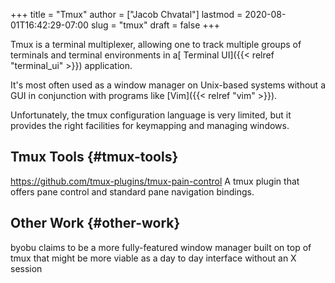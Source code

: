 +++
title = "Tmux"
author = ["Jacob Chvatal"]
lastmod = 2020-08-01T16:42:29-07:00
slug = "tmux"
draft = false
+++

Tmux is a terminal multiplexer,
allowing one to track multiple groups of terminals
and terminal environments in a[ Terminal UI]({{< relref "terminal_ui" >}}) application.

It's most often used as a window manager on Unix-based
systems without a GUI in conjunction with programs like [Vim]({{< relref "vim" >}}).

Unfortunately, the tmux configuration language is very limited,
but it provides the right facilities for keymapping and managing windows.


## Tmux Tools {#tmux-tools}

<https://github.com/tmux-plugins/tmux-pain-control>
A tmux plugin that offers pane control and standard pane navigation bindings.


## Other Work {#other-work}

byobu claims to be a more fully-featured window manager built on top of tmux that might be more viable as a day to day interface without an X session
